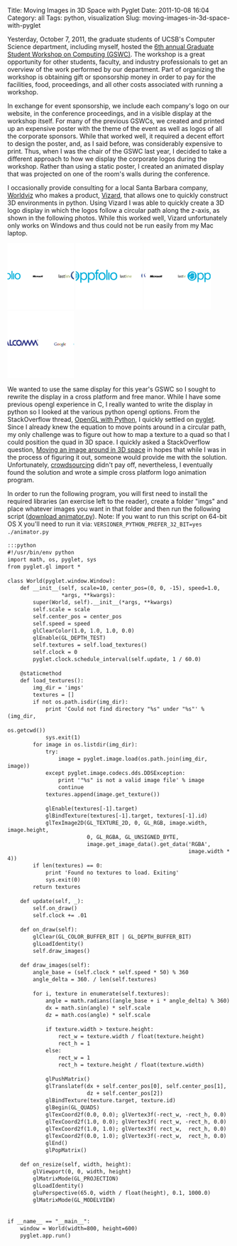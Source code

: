 Title: Moving Images in 3D Space with Pyglet
Date: 2011-10-08 16:04
Category: all
Tags: python, visualization
Slug: moving-images-in-3d-space-with-pyglet

Yesterday, October 7, 2011, the graduate students of UCSB's Computer Science
department, including myself, hosted the [6th annual Graduate Student Workshop
on Computing (GSWC)][]. The workshop is a great opportunity for other students,
faculty, and industry professionals to get an overview of the work performed by
our department. Part of organizing the workshop is obtaining gift or
sponsorship money in order to pay for the facilities, food, proceedings, and
all other costs associated with running a workshop.

In exchange for event sponsorship, we include each company's logo on our
website, in the conference proceedings, and in a visible display at the
workshop itself. For many of the previous GSWCs, we created and printed up an
expensive poster with the theme of the event as well as logos of all the
corporate sponsors. While that worked well, it required a decent effort to
design the poster, and, as I said before, was considerably expensive to print.
Thus, when I was the chair of the GSWC last year, I decided to take a different
approach to how we display the corporate logos during the workshop. Rather than
using a static poster, I created an animated display that was projected on one
of the room's walls during the conference.

I occasionally provide consulting for a local Santa Barbara company,
[Worldviz][] who makes a product, [Vizard][], that allows one to quickly
construct 3D environments in python. Using Vizard I was able to quickly create
a 3D logo display in which the logos follow a circular path along the z-axis,
as shown in the following photos. While this worked well, Vizard unfortunately
only works on Windows and thus could not be run easily from my Mac laptop.

[![image][]](/images/2011/10/animator0.png)
[![image][1]](/images/2011/10/animator1.png)
[![image][2]](/images/2011/10/animator2.png)
[![image][3]](/images/2011/10/animator4.png)

We wanted to use the same display for this year's GSWC so I sought to rewrite
the display in a cross platform and free manor. While I have some previous
opengl experience in C, I really wanted to write the display in python so I
looked at the various python opengl options. From the StackOverflow thread,
[OpenGL with Python][], I quickly settled on [pyglet][]. Since I already knew
the equation to move points around in a circular path, my only challenge was to
figure out how to map a texture to a quad so that I could position the quad in
3D space. I quickly asked a StackOverflow question, [Moving an image around in
3D space][] in hopes that while I was in the process of figuring it out,
someone would provide me with the solution. Unfortunately, [crowdsourcing][]
didn't pay off, nevertheless, I eventually found the solution and wrote a
simple cross platform logo animation program.

In order to run the following program, you will first need to install the
required libraries (an exercise left to the reader), create a folder "imgs" and
place whatever images you want in that folder and then run the following script
([download animator.py][]). Note: If you want to run this script on 64-bit OS X
you'll need to run it via: `VERSIONER_PYTHON_PREFER_32_BIT=yes ./animator.py`

    :::python
    #!/usr/bin/env python
    import math, os, pyglet, sys
    from pyglet.gl import *

    class World(pyglet.window.Window):
        def __init__(self, scale=10, center_pos=(0, 0, -15), speed=1.0,
                     *args, **kwargs):
            super(World, self).__init__(*args, **kwargs)
            self.scale = scale
            self.center_pos = center_pos
            self.speed = speed
            glClearColor(1.0, 1.0, 1.0, 0.0)
            glEnable(GL_DEPTH_TEST)
            self.textures = self.load_textures()
            self.clock = 0
            pyglet.clock.schedule_interval(self.update, 1 / 60.0)

        @staticmethod
        def load_textures():
            img_dir = 'imgs'
            textures = []
            if not os.path.isdir(img_dir):
                print 'Could not find directory "%s" under "%s"' % (img_dir,
                                                                    os.getcwd())
                sys.exit(1)
            for image in os.listdir(img_dir):
                try:
                    image = pyglet.image.load(os.path.join(img_dir, image))
                except pyglet.image.codecs.dds.DDSException:
                    print '"%s" is not a valid image file' % image
                    continue
                textures.append(image.get_texture())

                glEnable(textures[-1].target)
                glBindTexture(textures[-1].target, textures[-1].id)
                glTexImage2D(GL_TEXTURE_2D, 0, GL_RGB, image.width, image.height,
                             0, GL_RGBA, GL_UNSIGNED_BYTE,
                             image.get_image_data().get_data('RGBA',
                                                             image.width * 4))
            if len(textures) == 0:
                print 'Found no textures to load. Exiting'
                sys.exit(0)
            return textures

        def update(self, _):
            self.on_draw()
            self.clock += .01

        def on_draw(self):
            glClear(GL_COLOR_BUFFER_BIT | GL_DEPTH_BUFFER_BIT)
            glLoadIdentity()
            self.draw_images()

        def draw_images(self):
            angle_base = (self.clock * self.speed * 50) % 360
            angle_delta = 360. / len(self.textures)

            for i, texture in enumerate(self.textures):
                angle = math.radians((angle_base + i * angle_delta) % 360)
                dx = math.sin(angle) * self.scale
                dz = math.cos(angle) * self.scale

                if texture.width > texture.height:
                    rect_w = texture.width / float(texture.height)
                    rect_h = 1
                else:
                    rect_w = 1
                    rect_h = texture.height / float(texture.width)

                glPushMatrix()
                glTranslatef(dx + self.center_pos[0], self.center_pos[1],
                             dz + self.center_pos[2])
                glBindTexture(texture.target, texture.id)
                glBegin(GL_QUADS)
                glTexCoord2f(0.0, 0.0); glVertex3f(-rect_w, -rect_h, 0.0)
                glTexCoord2f(1.0, 0.0); glVertex3f( rect_w, -rect_h, 0.0)
                glTexCoord2f(1.0, 1.0); glVertex3f( rect_w,  rect_h, 0.0)
                glTexCoord2f(0.0, 1.0); glVertex3f(-rect_w,  rect_h, 0.0)
                glEnd()
                glPopMatrix()

        def on_resize(self, width, height):
            glViewport(0, 0, width, height)
            glMatrixMode(GL_PROJECTION)
            glLoadIdentity()
            gluPerspective(65.0, width / float(height), 0.1, 1000.0)
            glMatrixMode(GL_MODELVIEW)


    if __name__ == "__main__":
        window = World(width=800, height=600)
        pyglet.app.run()

  [6th annual Graduate Student Workshop on Computing (GSWC)]: http://gswc.cs.ucsb.edu/2011/
  [Worldviz]: http://www.worldviz.com/
  [Vizard]: http://www.worldviz.com/products/vizard4/index.html
  [image]: /images/2011/10/animator0-150x150.png "animator0"
  [1]: /images/2011/10/animator1-150x150.png "animator1"
  [2]: /images/2011/10/animator2-150x150.png "animator2"
  [3]: /images/2011/10/animator4-150x150.png "animator4"
  [OpenGL with Python]: http://stackoverflow.com/questions/242059/opengl-with-python
  [pyglet]: http://pyglet.org/
  [Moving an image around in 3D space]: http://stackoverflow.com/questions/7681899/moving-an-image-around-in-3d-space
  [crowdsourcing]: http://en.wikipedia.org/wiki/Crowdsourcing
  [download animator.py]: /images/2011/10/animator.py

